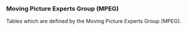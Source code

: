 ### Moving Picture Experts Group (MPEG)

Tables which are defined by the Moving Picture Experts Group (MPEG).
